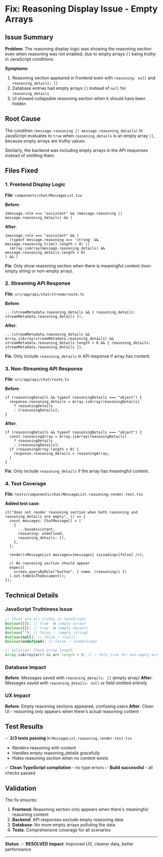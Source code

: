# Fix: Reasoning Display Issue - Empty Arrays

## Issue Summary

**Problem**: The reasoning display logic was showing the reasoning section even when reasoning was not enabled, due to empty arrays `[]` being truthy in JavaScript conditions.

**Symptoms**:

1. Reasoning section appeared in frontend even with `reasoning: null` and `reasoning_details: []`
2. Database entries had empty arrays `[]` instead of `null` for `reasoning_details`
3. UI showed collapsible reasoning section when it should have been hidden

## Root Cause

The condition `(message.reasoning || message.reasoning_details)` in JavaScript evaluates to `true` when `reasoning_details` is an empty array `[]`, because empty arrays are truthy values.

Similarly, the backend was including empty arrays in the API responses instead of omitting them.

## Files Fixed

### 1. Frontend Display Logic

**File**: `components/chat/MessageList.tsx`

**Before**:

```tsx
{message.role === "assistant" && (message.reasoning || message.reasoning_details) && (
```

**After**:

```tsx
{message.role === "assistant" && (
  (typeof message.reasoning === 'string' && message.reasoning.trim().length > 0) ||
  (Array.isArray(message.reasoning_details) && message.reasoning_details.length > 0)
) && (
```

**Fix**: Only show reasoning section when there is meaningful content (non-empty string or non-empty array).

### 2. Streaming API Response

**File**: `src/app/api/chat/stream/route.ts`

**Before**:

```tsx
...(streamMetadata.reasoning_details && { reasoning_details: streamMetadata.reasoning_details }),
```

**After**:

```tsx
...(streamMetadata.reasoning_details && Array.isArray(streamMetadata.reasoning_details) && streamMetadata.reasoning_details.length > 0 && { reasoning_details: streamMetadata.reasoning_details }),
```

**Fix**: Only include `reasoning_details` in API response if array has content.

### 3. Non-Streaming API Response

**File**: `src/app/api/chat/route.ts`

**Before**:

```tsx
if (reasoningDetails && typeof reasoningDetails === "object") {
  response.reasoning_details = Array.isArray(reasoningDetails)
    ? reasoningDetails
    : [reasoningDetails];
}
```

**After**:

```tsx
if (reasoningDetails && typeof reasoningDetails === "object") {
  const reasoningArray = Array.isArray(reasoningDetails)
    ? reasoningDetails
    : [reasoningDetails];
  if (reasoningArray.length > 0) {
    response.reasoning_details = reasoningArray;
  }
}
```

**Fix**: Only include `reasoning_details` if the array has meaningful content.

### 4. Test Coverage

**File**: `tests/components/chat/MessageList.reasoning.render.test.tsx`

**Added test case**:

```tsx
it("does not render reasoning section when both reasoning and reasoning_details are empty", () => {
  const messages: ChatMessage[] = [
    {
      ...baseAssistant,
      reasoning: undefined,
      reasoning_details: [],
    },
  ];

  render(<MessageList messages={messages} isLoading={false} />);

  // No reasoning section should appear
  expect(
    screen.queryByRole("button", { name: /reasoning/i })
  ).not.toBeInTheDocument();
});
```

## Technical Details

### JavaScript Truthiness Issue

```javascript
// These are all truthy in JavaScript:
Boolean([]); // true  ❌ (empty array)
Boolean({}); // true  ❌ (empty object)
Boolean(""); // false ✅ (empty string)
Boolean(null); // false ✅ (null)
Boolean(undefined); // false ✅ (undefined)

// Solution: Check array length
Array.isArray(arr) && arr.length > 0; // ✅ Only true for non-empty arrays
```

### Database Impact

**Before**: Messages saved with `reasoning_details: []` (empty array)
**After**: Messages saved with `reasoning_details: null` or field omitted entirely

### UX Impact

**Before**: Empty reasoning sections appeared, confusing users
**After**: Clean UI - reasoning only appears when there's actual reasoning content

## Test Results

✅ **3/3 tests passing** in `MessageList.reasoning.render.test.tsx`

- Renders reasoning with content
- Handles empty reasoning_details gracefully
- Hides reasoning section when no content exists

✅ **Clean TypeScript compilation** - no type errors
✅ **Build successful** - all checks passed

## Validation

The fix ensures:

1. **Frontend**: Reasoning section only appears when there's meaningful reasoning content
2. **Backend**: API responses exclude empty reasoning data
3. **Database**: No more empty arrays polluting the data
4. **Tests**: Comprehensive coverage for all scenarios

---

**Status**: ✅ **RESOLVED**
**Impact**: Improved UX, cleaner data, better performance
